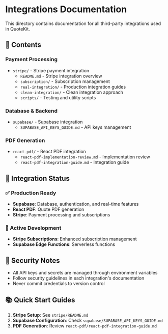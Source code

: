 # Integrations Documentation

This directory contains documentation for all third-party integrations used in QuoteKit.

## 📁 Contents

### Payment Processing
- `stripe/` - Stripe payment integration
  - `README.md` - Stripe integration overview
  - `subscription/` - Subscription management
  - `real-integration/` - Production integration guides
  - `clean-integration/` - Clean integration approach
  - `scripts/` - Testing and utility scripts

### Database & Backend
- `supabase/` - Supabase integration
  - `SUPABASE_API_KEYS_GUIDE.md` - API keys management

### PDF Generation
- `react-pdf/` - React PDF integration
  - `react-pdf-implementation-review.md` - Implementation review
  - `react-pdf-integration-guide.md` - Integration guide

## 🔧 Integration Status

### ✅ Production Ready
- **Supabase**: Database, authentication, and real-time features
- **React PDF**: Quote PDF generation
- **Stripe**: Payment processing and subscriptions

### 🚀 Active Development
- **Stripe Subscriptions**: Enhanced subscription management
- **Supabase Edge Functions**: Serverless functions

## 🚨 Security Notes

- All API keys and secrets are managed through environment variables
- Follow security guidelines in each integration's documentation
- Never commit credentials to version control

## 📚 Quick Start Guides

1. **Stripe Setup**: See `stripe/README.md`
2. **Supabase Configuration**: Check `supabase/SUPABASE_API_KEYS_GUIDE.md`
3. **PDF Generation**: Review `react-pdf/react-pdf-integration-guide.md`
